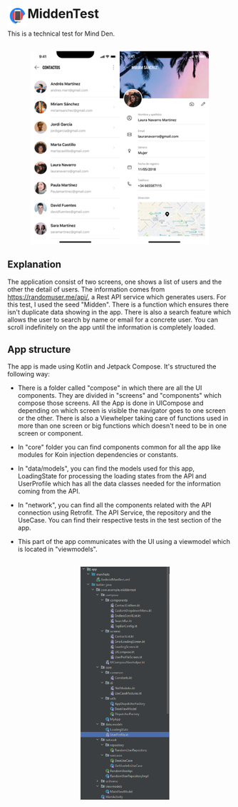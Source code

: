 # <img align="left" src="assets/appIcon.svg" alt="image" width="45" height="45"/>MiddenTest
This is a technical test for Mind Den.
<br></br><p align="center"><img src="assets/ListadiContactosM.png" width="200"><img src="assets/DetalleUsuarioM.png" width="200"></p>

## Explanation
The application consist of two screens, one shows a list of users and the other the detail of users.
The information comes from https://randomuser.me/api/, a Rest API service which generates users. For this test, I used the seed "Midden".
There is a function which ensures there isn't duplicate data showing in the app.
There is also a search feature which allows the user to search by name or email for a concrete user.
You can scroll indefinitely on the app until the information is completely loaded.

## App structure
The app is made using Kotlin and Jetpack Compose. It's structured the following way:

 - There is a folder called "compose" in which there are all the UI
   components. They are divided in "screens" and "components" which
   compose those screens. All the App is done in UICompose and depending
   on which screen is visible the navigator goes to one screen or the
   other. There is also a Viewhelper taking care of functions used in
   more than one screen or big functions which doesn't need to be in one
   screen or component.
   
- In "core" folder you can find components common for all the app like
   modules for Koin injection dependencies or constants.
   
- In "data/models", you can find the models used for this app,
   LoadingState for processing the loading states from the API and
   UserProfile which has all the data classes needed for the information
   coming from the API.
   
- In "network", you can find all the components related with the API
   connection using Retrofit. The API Service, the repository and the
   UseCase. You can find their respective tests in the test section of
   the app.
- This part of the app communicates with the UI using a
   viewmodel which is located in "viewmodels".
  <br></br><p align="center"><img src="assets/middenTestScreenCapture1.PNG" width="200"></p>

